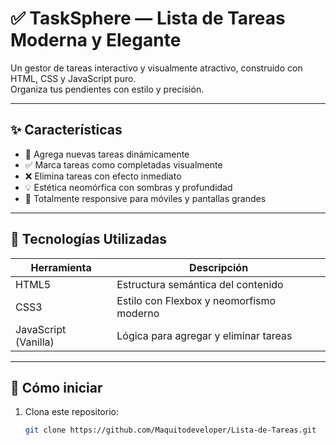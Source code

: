 # ✅ TaskSphere — Lista de Tareas Moderna y Elegante

Un gestor de tareas interactivo y visualmente atractivo, construido con HTML, CSS y JavaScript puro.  
Organiza tus pendientes con estilo y precisión.

---


## ✨ Características

- 📝 Agrega nuevas tareas dinámicamente
- ✅ Marca tareas como completadas visualmente
- ❌ Elimina tareas con efecto inmediato
- 💡 Estética neomórfica con sombras y profundidad
- 📱 Totalmente responsive para móviles y pantallas grandes

---

## 🧱 Tecnologías Utilizadas

| Herramienta | Descripción |
|-------------|-------------|
| HTML5 | Estructura semántica del contenido |
| CSS3 | Estilo con Flexbox y neomorfismo moderno |
| JavaScript (Vanilla) | Lógica para agregar y eliminar tareas |

---

## 🚀 Cómo iniciar

1. Clona este repositorio:
   ```bash
   git clone https://github.com/Maquitodeveloper/Lista-de-Tareas.git
